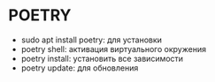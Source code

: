 # POETRY 
- sudo apt install poetry: для установки 
- poetry shell: активация виртуального окружения 
- poetry install: установить все зависимости
- poetry update: для обновления
